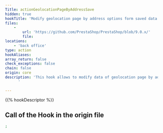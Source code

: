 ```yaml
---
Title: actionGeolocationPageByAddressSave
hidden: true
hookTitle: 'Modify geolocation page by address options form saved data'
files:
    -
        url: 'https://github.com/PrestaShop/PrestaShop/blob/9.0.x/'
        file: 
locations:
    - 'back office'
type: action
hookAliases: 
array_return: false
check_exceptions: false
chain: false
origin: core
description: 'This hook allows to modify data of geolocation page by address options form after it was saved
      '

---
```


{{% hookDescriptor %}}

## Call of the Hook in the origin file

```php
;
```
